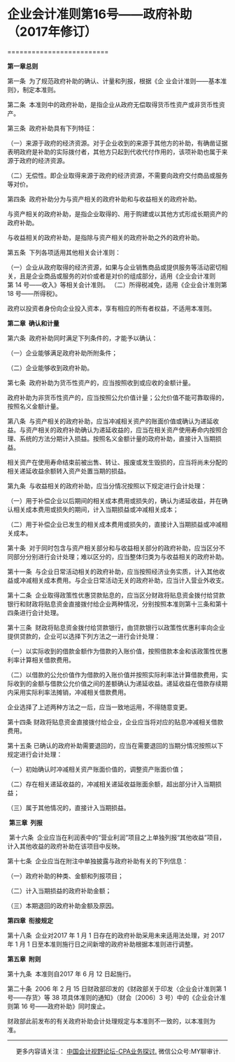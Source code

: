 ﻿# 企业会计准则第16号——政府补助（2017年修订）
=========================

**第一章总则**

第一条  为了规范政府补助的确认、计量和列报，根据《企 业会计准则——基本准则》，制定本准则。

第二条  本准则中的政府补助，是指企业从政府无偿取得货币性资产或非货币性资产。

第三条  政府补助具有下列特征：

（一）来源于政府的经济资源。对于企业收到的来源于其他方的补助，有确凿证据表明政府是补助的实际拨付者，其他方只起到代收代付作用的，该项补助也属于来源于政府的经济资源。

（二）无偿性。即企业取得来源于政府的经济资源，不需要向政府交付商品或服务等对价。

第四条  政府补助分为与资产相关的政府补助和与收益相关的政府补助。

与资产相关的政府补助，是指企业取得的、用于购建或以其他方式形成长期资产的政府补助。

与收益相关的政府补助，是指除与资产相关的政府补助之外的政府补助。

第五条  下列各项适用其他相关会计准则：

（一）企业从政府取得的经济资源，如果与企业销售商品或提供服务等活动密切相关，且是企业商品或服务的对价或者是对价的组成部分，适用《企业会计准则第 14 号——收入》等相关会计准则。 （二）所得税减免，适用《企业会计准则第 18 号——所得税》。

政府以投资者身份向企业投入资本，享有相应的所有者权益，不适用本准则。

**第二章  确认和计量**

第六条  政府补助同时满足下列条件的，才能予以确认：

（一）企业能够满足政府补助所附条件；

（二）企业能够收到政府补助。

第七条  政府补助为货币性资产的，应当按照收到或应收的金额计量。

政府补助为非货币性资产的，应当按照公允价值计量；公允价值不能可靠取得的，按照名义金额计量。

第八条  与资产相关的政府补助，应当冲减相关资产的账面价值或确认为递延收益。与资产相关的政府补助确认为递延收益的，应当在相关资产使用寿命内按照合理、系统的方法分期计入损益。按照名义金额计量的政府补助，直接计入当期损益。

相关资产在使用寿命结束前被出售、转让、报废或发生毁损的，应当将尚未分配的相关递延收益余额转入资产处置当期的损益。

第九条  与收益相关的政府补助，应当分情况按照以下规定进行会计处理：

（一）用于补偿企业以后期间的相关成本费用或损失的，确认为递延收益，并在确认相关成本费用或损失的期间，计入当期损益或冲减相关成本；

（二）用于补偿企业已发生的相关成本费用或损失的，直接计入当期损益或冲减相关成本。

第十条  对于同时包含与资产相关部分和与收益相关部分的政府补助，应当区分不同部分分别进行会计处理；难以区分的，应当整体归类为与收益相关的政府补助。

第十一条  与企业日常活动相关的政府补助，应当按照经济业务实质，计入其他收益或冲减相关成本费用。与企业日常活动无关的政府补助，应当计入营业外收支。

第十二条  企业取得政策性优惠贷款贴息的，应当区分财政将贴息资金拨付给贷款银行和财政将贴息资金直接拨付给企业两种情况，分别按照本准则第十三条和第十四条进行会计处理。

第十三条  财政将贴息资金拨付给贷款银行，由贷款银行以政策性优惠利率向企业提供贷款的，企业可以选择下列方法之一进行会计处理：

（一）以实际收到的借款金额作为借款的入账价值，按照借款本金和该政策性优惠利率计算相关借款费用。

（二）以借款的公允价值作为借款的入账价值并按照实际利率法计算借款费用，实际收到的金额与借款公允价值之间的差额确认为递延收益。递延收益在借款存续期内采用实际利率法摊销，冲减相关借款费用。

企业选择了上述两种方法之一后，应当一致地运用，不得随意变更。

第十四条 财政将贴息资金直接拨付给企业，企业应当将对应的贴息冲减相关借款费用。

第十五条 已确认的政府补助需要退回的，应当在需要退回的当期分情况按照以下规定进行会计处理：

（一）初始确认时冲减相关资产账面价值的，调整资产账面价值；

（二）存在相关递延收益的，冲减相关递延收益账面余额，超出部分计入当期损益；

（三）属于其他情况的，直接计入当期损益。

 **第三章  列报**

 第十六条  企业应当在利润表中的“营业利润”项目之上单独列报“其他收益”项目，计入其他收益的政府补助在该项目中反映。

第十七条  企业应当在附注中单独披露与政府补助有关的下列信息：

（一）政府补助的种类、金额和列报项目；

（二）计入当期损益的政府补助金额；

（三）本期退回的政府补助金额及原因。

**第四章  衔接规定**

第十八条  企业对2017 年 1 月 1 日存在的政府补助采用未来适用法处理，对 2017 年 1 月 1 日至本准则施行日之间新增的政府补助根据本准则进行调整。

**第五章  附则**

第十九条  本准则自2017 年 6 月 12 日起施行。

第二十条  2006 年 2 月 15 日财政部印发的《财政部关于印发〈企业会计准则第 1 号——存货〉等 38 项具体准则的通知》（财会〔2006〕3 号）中的《企业会计准则第 16 号——政府补助》同时废止。

财政部此前发布的有关政府补助会计处理规定与本准则不一致的，以本准则为准。 

* * *

     更多内容请关注： [中国会计视野论坛-CPA业务探讨.](https://bbs.esnai.com/thread-5354530-1-3.html) 微信公众号:MY聊审计.